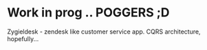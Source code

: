 ﻿# Work in prog .. POGGERS ;D
 
 Zygieldesk - zendesk like customer service app. CQRS architecture, hopefully...